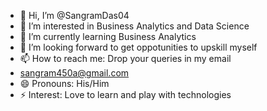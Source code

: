 - 👋 Hi, I’m @SangramDas04
- 👀 I’m interested in Business Analytics and Data Science
- 🌱 I’m currently learning Business Analytics
- 💞️ I’m looking forward to get oppotunities to upskill myself
- 📫 How to reach me: Drop your queries in my email
- sangram450a@gmail.com
- 😄 Pronouns: His/Him
- ⚡ Interest: Love to learn and play with technologies 

<!---
SangramDas04/SangramDas04 is a ✨ special ✨ repository because its `README.md` (this file) appears on your GitHub profile.
You can click the Preview link to take a look at your changes.
--->
